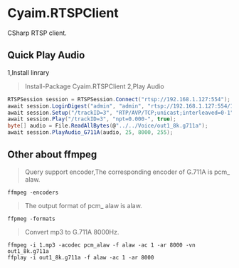 # Cyaim.RTSPClient
CSharp RTSP client.

## Quick Play Audio
1,Install linrary 
> Install-Package Cyaim.RTSPClient
2,Play Audio
```C#
RTSPSession session = RTSPSession.Connect("rtsp://192.168.1.127:554");
await session.LoginDigest("admin", "admin", "rtsp://192.168.1.127:554/1/1", true);
await session.Setup("/trackID=3", "RTP/AVP/TCP;unicast;interleaved=0-1", true);
await session.Play("/trackID=3", "npt=0.000-", true);
byte[] audio = File.ReadAllBytes(@"../../Voice/out1_8k.g711a");
await session.PlayAudio_G711A(audio, 25, 8000, 255);
```

## Other about ffmpeg

> Query support encoder,The corresponding encoder of G.711A is pcm_ alaw.
```
ffmpeg -encoders
```

> The output format of pcm_ alaw is alaw.
```
ffpmeg -formats
```

> Convert mp3 to G.711A 8000Hz.
```
ffmpeg -i 1.mp3 -acodec pcm_alaw -f alaw -ac 1 -ar 8000 -vn out1_8k.g711a
ffplay -i out1_8k.g711a -f alaw -ac 1 -ar 8000
```
